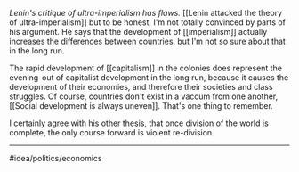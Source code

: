*Lenin's critique of ultra-imperialism has flaws.* [[Lenin attacked the theory of ultra-imperialism]] but to be honest, I'm not totally convinced by parts of his argument. He says that the development of [[imperialism]] actually increases the differences between countries, but I'm not so sure about that in the long run. 

The rapid development of [[capitalism]] in the colonies does represent the evening-out of capitalist development in the long run, because it causes the development of their economies, and therefore their societies and class struggles. Of course, countries don't exist in a vaccum from one another, [[Social development is always uneven]]. That's one thing to remember.

I certainly agree with his other thesis, that once division of the world is complete, the only course forward is violent re-division. 

---
#idea/politics/economics 